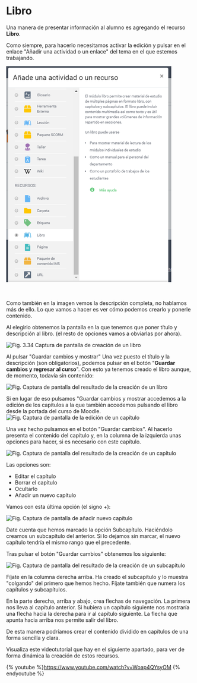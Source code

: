 


# Libro

Una manera de presentar información al alumno es agregando el recurso **Libro**.

Como siempre, para hacerlo necesitamos activar la edición y pulsar en el enlace "Añadir una actividad o un enlace" del tema en el que estemos trabajando.


![](/assets/recursolibro.PNG)

 

Como también en la imagen vemos la descripción completa, no hablamos más de ello. Lo que vamos a hacer es ver cómo podemos crearlo y ponerle contenido.

Al elegirlo obtenemos la pantalla en la que tenemos que poner título y descripción al libro. (el resto de opciones vamos a obviarlas por ahora).

![Fig. 3.34 Captura de pantalla de creación de un libro](/assets/Selección_153.png)

Al pulsar "Guardar cambios y mostrar"
Una vez puesto el título y la descripción (son obligatorios), podemos pulsar en el botón "**Guardar cambios y regresar al curso**". Con esto ya tenemos creado el libro aunque, de momento, todavía sin contenido:

![Fig. Captura de pantalla del resultado de la creación de un libro](/assets/Selección_156.png)

Si en lugar de eso pulsamos "Guardar cambios y mostrar accedemos a la edición de los capítulos a la que también accedemos pulsando el libro desde la portada del curso de Moodle.
 
![Fig. Captura de pantalla de la edición de un capítulo](/assets/Selección_155.png)

Una vez hecho pulsamos en el botón "Guardar cambios". Al hacerlo presenta el contenido del capítulo y, en la columna de la izquierda unas opciones para hacer, si es necesario con este capítulo.

![Fig. Captura de pantalla del resultado de la creación de un capítulo](/assets/Selección_157.png)

Las opciones son:

- Editar el capítulo
- Borrar el capítulo
- Ocultarlo
- Añadir un nuevo capítulo

Vamos con esta última opción (el signo +):

![Fig. Captura de pantalla de añadir nuevo capítulo](/assets/Selección_158.png)

Date cuenta que hemos marcado la opción Subcapítulo. Haciéndolo creamos un subcapítulo del anterior. Si lo dejamos sin marcar, el nuevo capítulo tendría el mismo rango que el precedente.

Tras pulsar el botón "Guardar cambios" obtenemos los siguiente:

![Fig. Captura de pantalla del resultado de la creación de un subcapítulo](/assets/Selección_159.png)

Fíjate en la columna derecha arriba. Ha creado el subcapítulo y lo muestra "colgando" del primero que hemos hecho. Fíjate también que numera los capítulos y subcapítulos.

En la parte derecha, arriba y abajo, crea flechas de navegación. La primera nos lleva al capítulo anterior. Si hubiera un capítulo siguiente nos mostraría una flecha hacia la derecha para ir al capítulo siguiente. La flecha que apunta hacia arriba nos permite salir del libro.

De esta manera podríamos crear el contenido dividido en capítulos de una forma sencilla y clara. 

Visualiza este videotutorial que hay en el siguiente apartado, para ver de forma dinámica la creación de estos recursos. 

{% youtube %}https://www.youtube.com/watch?v=Woap4QYsyOM {% endyoutube %}

